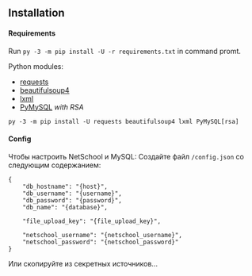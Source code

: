 ## Installation

#### Requirements

Run `py -3 -m pip install -U -r requirements.txt` in command promt.

Python modules:
- [requests](https://pypi.org/project/requests/)
- [beautifulsoup4](https://pypi.org/project/beautifulsoup4/)
- [lxml](https://pypi.org/project/lxml/)
- [PyMySQL](https://pypi.org/project/PyMySQL/) *with RSA*

`py -3 -m pip install -U requests beautifulsoup4 lxml PyMySQL[rsa]`

#### Config

Чтобы настроить NetSchool и MySQL:
Создайте файл `/config.json` со следующим содержанием:
```
{
	"db_hostname": "{host}",
	"db_username": "{username}",
	"db_password": "{password}",
	"db_name": "{database}",

	"file_upload_key": "{file_upload_key}",
	
	"netschool_username": "{netschool_username}",
	"netschool_password": "{netschool_password}"
}
```
Или скопируйте из секретных источников...
